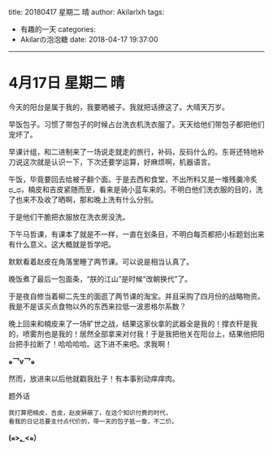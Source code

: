 title: 20180417  星期二 晴
author: Akilarlxh
tags:
  - 有趣的一天
categories:
  - Akilarの泡泡糖
date: 2018-04-17 19:37:00
---
# 4月17日 星期二 晴

今天的阳台是属于我的，我要晒被子。我就把话撩这了。大晴天万岁。

早饭包子。习惯了带包子的时候占台洗衣机洗衣服了。天天给他们带包子都把他们宠坏了。

早课计组，和二进制来了一场说走就走的旅行，补码，反码什么的。东哥还特地补刀说这次就是认识一下，下次还要学运算，好麻烦啊，机器语言。

午饭，毕竟要回去给被子翻个面。于是去西和食堂，不出所料又是一堆残羹冷炙ಥ_ಥ，楠皮和吉皮紧随而至，看来是骑小蓝车来的。不明白他们洗衣服的目的，洗了也来不及收了晒啊，那和晚上洗有什么分别。

于是他们干脆把衣服放在洗衣房没洗。

下午马哲课，有课本了就是不一样，一直在划条目，不明白每页都把小标题划出来有什么意义。这大概就是哲学吧。

默默看着赵皮在角落里睡了两节课。可以说是相当认真了。

晚饭煮了最后一包面条，“朕的江山”是时候“改朝换代”了。

于是夜自修当着柳二先生的面逛了两节课的淘宝。并且采购了四月份的战略物资。我是不是该买点食物以外的东西来拉低一波恩格尔系数？

晚上回来和楠皮来了一场旷世之战，结果这家伙拿的武器全是我的！撑衣杆是我的，喷雾剂也是我的！居然全部拿来对付我！于是我把他关在阳台上，结果他把阳台把手拉断了！哈哈哈哈。这下进不来吧。求我啊！

**๑乛v乛๑**

然而，放进来以后他就戳我肚子！有本事别动痒痒肉。

题外话
```
我打算把楠皮，吉皮，赵皮屏蔽了，在这个知识付费的时代，
看我的日记总要支付点代价的，带一天的包子抵一章，不二价。

```
**(๑>؂<๑）**